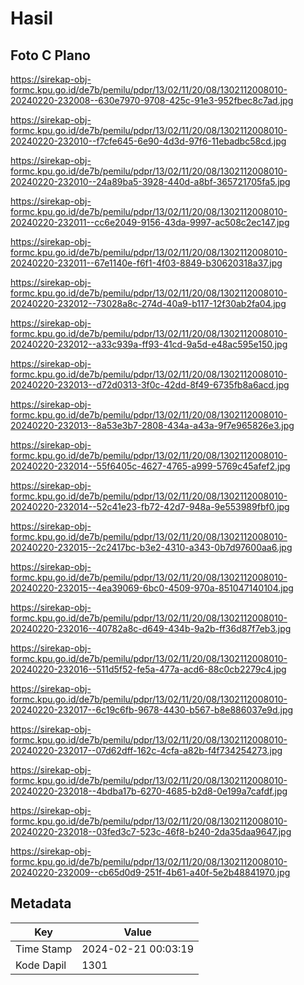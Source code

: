 # Hasil

## Foto C Plano

https://sirekap-obj-formc.kpu.go.id/de7b/pemilu/pdpr/13/02/11/20/08/1302112008010-20240220-232008--630e7970-9708-425c-91e3-952fbec8c7ad.jpg

https://sirekap-obj-formc.kpu.go.id/de7b/pemilu/pdpr/13/02/11/20/08/1302112008010-20240220-232010--f7cfe645-6e90-4d3d-97f6-11ebadbc58cd.jpg

https://sirekap-obj-formc.kpu.go.id/de7b/pemilu/pdpr/13/02/11/20/08/1302112008010-20240220-232010--24a89ba5-3928-440d-a8bf-365721705fa5.jpg

https://sirekap-obj-formc.kpu.go.id/de7b/pemilu/pdpr/13/02/11/20/08/1302112008010-20240220-232011--cc6e2049-9156-43da-9997-ac508c2ec147.jpg

https://sirekap-obj-formc.kpu.go.id/de7b/pemilu/pdpr/13/02/11/20/08/1302112008010-20240220-232011--67e1140e-f6f1-4f03-8849-b30620318a37.jpg

https://sirekap-obj-formc.kpu.go.id/de7b/pemilu/pdpr/13/02/11/20/08/1302112008010-20240220-232012--73028a8c-274d-40a9-b117-12f30ab2fa04.jpg

https://sirekap-obj-formc.kpu.go.id/de7b/pemilu/pdpr/13/02/11/20/08/1302112008010-20240220-232012--a33c939a-ff93-41cd-9a5d-e48ac595e150.jpg

https://sirekap-obj-formc.kpu.go.id/de7b/pemilu/pdpr/13/02/11/20/08/1302112008010-20240220-232013--d72d0313-3f0c-42dd-8f49-6735fb8a6acd.jpg

https://sirekap-obj-formc.kpu.go.id/de7b/pemilu/pdpr/13/02/11/20/08/1302112008010-20240220-232013--8a53e3b7-2808-434a-a43a-9f7e965826e3.jpg

https://sirekap-obj-formc.kpu.go.id/de7b/pemilu/pdpr/13/02/11/20/08/1302112008010-20240220-232014--55f6405c-4627-4765-a999-5769c45afef2.jpg

https://sirekap-obj-formc.kpu.go.id/de7b/pemilu/pdpr/13/02/11/20/08/1302112008010-20240220-232014--52c41e23-fb72-42d7-948a-9e553989fbf0.jpg

https://sirekap-obj-formc.kpu.go.id/de7b/pemilu/pdpr/13/02/11/20/08/1302112008010-20240220-232015--2c2417bc-b3e2-4310-a343-0b7d97600aa6.jpg

https://sirekap-obj-formc.kpu.go.id/de7b/pemilu/pdpr/13/02/11/20/08/1302112008010-20240220-232015--4ea39069-6bc0-4509-970a-851047140104.jpg

https://sirekap-obj-formc.kpu.go.id/de7b/pemilu/pdpr/13/02/11/20/08/1302112008010-20240220-232016--40782a8c-d649-434b-9a2b-ff36d87f7eb3.jpg

https://sirekap-obj-formc.kpu.go.id/de7b/pemilu/pdpr/13/02/11/20/08/1302112008010-20240220-232016--511d5f52-fe5a-477a-acd6-88c0cb2279c4.jpg

https://sirekap-obj-formc.kpu.go.id/de7b/pemilu/pdpr/13/02/11/20/08/1302112008010-20240220-232017--6c19c6fb-9678-4430-b567-b8e886037e9d.jpg

https://sirekap-obj-formc.kpu.go.id/de7b/pemilu/pdpr/13/02/11/20/08/1302112008010-20240220-232017--07d62dff-162c-4cfa-a82b-f4f734254273.jpg

https://sirekap-obj-formc.kpu.go.id/de7b/pemilu/pdpr/13/02/11/20/08/1302112008010-20240220-232018--4bdba17b-6270-4685-b2d8-0e199a7cafdf.jpg

https://sirekap-obj-formc.kpu.go.id/de7b/pemilu/pdpr/13/02/11/20/08/1302112008010-20240220-232018--03fed3c7-523c-46f8-b240-2da35daa9647.jpg

https://sirekap-obj-formc.kpu.go.id/de7b/pemilu/pdpr/13/02/11/20/08/1302112008010-20240220-232009--cb65d0d9-251f-4b61-a40f-5e2b48841970.jpg


## Metadata

| Key        | Value               |
| ---------- | ------------------- |
| Time Stamp | 2024-02-21 00:03:19 |
| Kode Dapil | 1301                |



